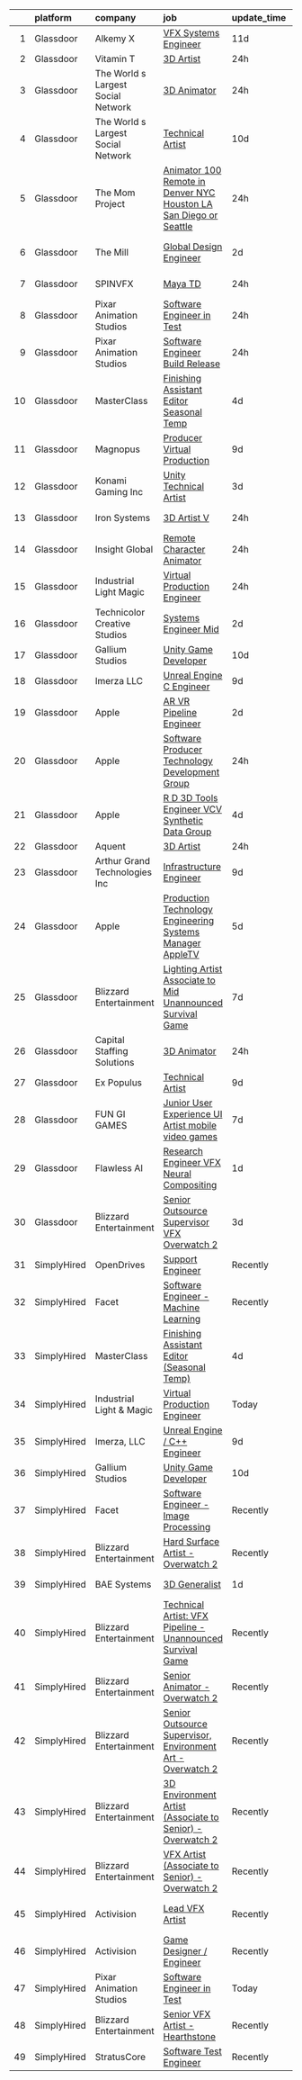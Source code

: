 

|    | platform    | company                            | job                                                                                                                                                                                                                                                                                                                                                                                                                                                                                                                                                                                                                                                                                                                                                                                                                                                                                                                                                                                                                                                                                                                                                                                                                                                                                                                                                                                                               | update_time   | location            |
|---:|:------------|:-----------------------------------|:------------------------------------------------------------------------------------------------------------------------------------------------------------------------------------------------------------------------------------------------------------------------------------------------------------------------------------------------------------------------------------------------------------------------------------------------------------------------------------------------------------------------------------------------------------------------------------------------------------------------------------------------------------------------------------------------------------------------------------------------------------------------------------------------------------------------------------------------------------------------------------------------------------------------------------------------------------------------------------------------------------------------------------------------------------------------------------------------------------------------------------------------------------------------------------------------------------------------------------------------------------------------------------------------------------------------------------------------------------------------------------------------------------------|:--------------|:--------------------|
|  1 | Glassdoor   | Alkemy X                           | [VFX Systems Engineer](https://www.glassdoor.com/partner/jobListing.htm?pos=101&ao=1110586&s=58&guid=000001839264cfa2bbf24e2b4b6b651f&src=GD_JOB_AD&t=SR&vt=w&ea=1&cs=1_237342e3&cb=1664608424184&jobListingId=1008148924519&cpc=275B60D2C545FCD5&jrtk=3-0-1ge969judkcmn801-1ge969juu2a4n000-4ee102b72ad1ff96--6NYlbfkN0CO3DEfAY9A68AIVwcxeRGvQUfeLcLgbZIyCfLEHxv2SRUguGQXX01tpfzfH9J0Zhn7HVO2jvxNasodViksxEOYKl4TLFq_JYzVxrtuj-k-UlnVgUmmcdcylA1qH-t56GBUry2o4SG69JFBWnyZbpx0vnBKHL0I-GKIUQhNcKknpfl3hP3J_NDZU5FXib9rEawmQ89X5PB0yNzqDbYIrlpPR7URqhYWzKfaDNA-qc2T3Y96UUcTJxt1FznxYIy6PBf3Uy6QXptvzmL6YDlx_CpYp65NPNwzyNL7Gp-v_ruEgJ3s1_Y--PlOuG9hvWE21WzxJk4hoiwN4hdVAoiSkO-HDf7G-ScS3_mZNgbLCXQ3UZK02c3S9e6DcOtrCC6HX1aBwFsGs16k6brWeOOEjDh8VIAvN3ArLya6AqlBH9oJcqbWfd7DZOuFJKhOspdGID_foFTCoMaF2jrG9XXZ-v9F3xbU9qVC4V4gsjwYcTmdpBY2frRUv2CuRqI29202qOPc0JciCqNrxeIJyh2F7GUQ)                                                                                                                                                                                                                                                                                                                                                                                                                                                                                                                                   | 11d           | New York, NY        |
|  2 | Glassdoor   | Vitamin T                          | [3D Artist](https://www.glassdoor.com/partner/jobListing.htm?pos=107&ao=1110586&s=58&guid=000001839264cfa2bbf24e2b4b6b651f&src=GD_JOB_AD&t=SR&vt=w&cs=1_0ae1d82b&cb=1664608424185&jobListingId=1008175261506&cpc=47CFDC01B3F81FAC&jrtk=3-0-1ge969judkcmn801-1ge969juu2a4n000-4d6abefd7c99f37b--6NYlbfkN0DMrcEu7yrtATojKJA7cEzGQ3FdRGWLh0CZQInL4ECGI6k5tN82kdM0OKoro5eXmjq4qWbUcXIgcT_pCY3-xT66zW-L0cU5xEBN7fLIx9Ttb15lyOHl6-OL6Ny2RE60XmrhTFyxHtYUfi0qiL9tgbRXf7Xf6w35mlg7xToVZmGgAAf_SBpDCYNnM9Y5vJLQvGPNPHf_8FQcQseQ_sUGszibZv-ff8ey7fzpIIVW5zsGzmun5a96uQibQfoyjNXkjH7jdaKH9uhpvhv6n7fGEQ3wv08j1p1uSRjUW4eHUdUwDQOrQ5VHrBESoJ7paUIxZhde63Q5pfOQvPxVV6y7sqf8cxnIhqZlx4XxI8X-hvTS-hATywW1V1M1wZHD-6ujupui8yYmmOt5tvPHqUDQ2Q-PZXmbDH7miUr_c5k2uwGKRRU26eCJnmFl62-BebVccH9wImTm-Ln8FTHBKEXKspYN9PM2AwlWUC3DmwZyCewfhxc_raK_so4q)                                                                                                                                                                                                                                                                                                                                                                                                                                                                                                                                                                                   | 24h           | Remote              |
|  3 | Glassdoor   | The World s Largest Social Network | [3D Animator](https://www.glassdoor.com/partner/jobListing.htm?pos=110&ao=1110586&s=58&guid=000001839264cfa2bbf24e2b4b6b651f&src=GD_JOB_AD&t=SR&vt=w&ea=1&cs=1_7b958bde&cb=1664608424186&jobListingId=1008175291389&cpc=3DB599BF2F4828F0&jrtk=3-0-1ge969judkcmn801-1ge969juu2a4n000-f7f59b57b4804b51--6NYlbfkN0DSgjPPcnEdvoK3uuxfISLALE6pB1FR7YSHOr_tSg5_QGIhoz_2VqUepdcKLBLI_zROrsbh43elHH7CiJDbJnP1JLLJpAAn0h3--KDJRY4-7q1u84U28skiSxBqZex0LOqM8bN4Jl_0qMY4Q57tBW08gkmK266tPDXYp35NEK0rueMItrlrQ4_IeFOiSdOLx5BE9H0zLLAkcUd4sC8itKCHXAqnJ9JJ0uNBDyh4DT51YOkm5JXWJOYOSOsrEY3v1UhhegXMNEovTM417u2V3EoBtrnk9inVdoeQRyC9bmPus8srHHQrh-bpMZFzvTauNizoqvdGGpyzhxPp1FkAqPrE58IBul_OzKEQU0lnDGE0yqs3qQ0zv6J9Ad6AMoXAV-OAh_LOEUCHXSlyWcN69YTRb1kMYKL1EnMdtmiF_QuwSfzZrt2uVEHs9CLIHUsfSXcgxwyzkLFzK_1VoQoY8Vw8xJTiOVLrNQFBPpQPK-Zw9JFgHEdm_z4cD5cjpluxWOSVCCuEUpgiK06_izYt-ip-HzGN05E9_DGRuMSzIJ1hjUEW3iLOX_cTPitcZ21RerWfNqwCXkwIXcrBOamjmzRU)                                                                                                                                                                                                                                                                                                                                                                                                                                                                            | 24h           | Houston, TX         |
|  4 | Glassdoor   | The World s Largest Social Network | [Technical Artist](https://www.glassdoor.com/partner/jobListing.htm?pos=112&ao=1110586&s=58&guid=000001839264cfa2bbf24e2b4b6b651f&src=GD_JOB_AD&t=SR&vt=w&ea=1&cs=1_8c4e90ba&cb=1664608424186&jobListingId=1008152609394&cpc=654405A9B1E0A9F5&jrtk=3-0-1ge969judkcmn801-1ge969juu2a4n000-f4704476e21baf2e--6NYlbfkN0DSgjPPcnEdvoK3uuxfISLALE6pB1FR7YSHOr_tSg5_QGIhoz_2VqUepdcKLBLI_zTYRTCT7JhMtuCzHb0Oliz6FG0C2h6_WcPQ0LrD8cCpioORXp_DZRbl_vvbFNtds92m0_tpI1ukYR3DwF1D-hGwNXeviqYsMHIPWO4BUkT9wTmIMbgmjDYocQjCcTV846nr8fkozf5_5qbpnRjCvDDy-S9QnFyK8e5yOW2-MzjOtBRpslAxUyCVRvRs4K_4Wz5bsZRyeegjSpF1QKreB1TZD-wTOFCY1lmaonnJSFnDT_6KIwmXt08fY9pKq5LYVQABNHc7Ad35mT1F5kbUgiYfNt0yZTB3Lz75f-cNFjUGK7HEIRde3Gb_cwQCg8cD2f6rY17MP63itTYpoR1gyWqmHWukFFyhRKpfnVcnT-Nt9ywr6feQu_3MrcoyWfaju2EODHeiZ4teqs5a0PVdHwQp0Iked2AWLjaGkM8zYZMQahe52rHyB_X2Mj7L11mKFQ4-zzacjOFWFGTWZ2Bgc49-IgLn8tkrK_k8drE_Xoxtz5-JKG3HR11feKwLQ-QN1tNqj_be8tF9gjtqT6ZjVmZ6)                                                                                                                                                                                                                                                                                                                                                                                                                                                                       | 10d           | Los Angeles, CA     |
|  5 | Glassdoor   | The Mom Project                    | [Animator  100  Remote in Denver  NYC  Houston  LA  San Diego  or Seattle ](https://www.glassdoor.com/partner/jobListing.htm?pos=108&ao=1110586&s=58&guid=000001839264cfa2bbf24e2b4b6b651f&src=GD_JOB_AD&t=SR&vt=w&cs=1_fd64a54e&cb=1664608424185&jobListingId=1008174906526&cpc=FAE5E775D180B2FB&jrtk=3-0-1ge969judkcmn801-1ge969juu2a4n000-895bed5662c8e669--6NYlbfkN0BDp_epf89aHDQhKpPegNJQ_ldQpEFZQsM9OcONMGxWx6pU56EKHF58QjVdAUvn2gUh2hLNM1TjGAI27lmLEP04J_x93VUPbAzjiKJ2Mn9UZKErLDOwmlY6KpD4MwbV5fAelp6lvD_sDaKSI9V6317fDnKiRbSFnqTcDic3cHZaPUfcH_fk4uQYURoO68g3YHYno_yK-5QnG37GOz6thtgZb6Z3p9CrjznLVHs9rPBIgGoWs3bPNqZ5HvEqJoawBvHffgVQKym-7QFNI6SNPqDc_oHuLka2VdBVPQcLREHSeLr21RcV1lDq97dJF0hdrXYpz8ioGEFyKJgy5oMJDYrvMQgOh9rtrEWe4cl7zUBsQI3kwmNK-aGz-qVnRYGpF_LIyG9ZwN8K1xGp2wg1cONJibSArvII0UIc-qZRjzXg7E1JEkCHzPp8DE40uKCZ-ELS1WA0SAglC3x1wjiVrtN7QDuJH0kdNZ2_ZmuUa7iEEVrqTLbSTf_JP7ZOu1LYPpKtdBE--3l13VYtwbMoPYCtkgG0qZw4uePm_Ft6CqcZZc4zZbi_nuntR1O2nuTSTR2mVA254foq6A%3D%3D)                                                                                                                                                                                                                                                                                                                                                                                                                       | 24h           | Seattle, WA         |
|  6 | Glassdoor   | The Mill                           | [Global Design Engineer](https://www.glassdoor.com/partner/jobListing.htm?pos=119&ao=1136043&s=58&guid=000001839264cfa2bbf24e2b4b6b651f&src=GD_JOB_AD&t=SR&vt=w&ea=1&cs=1_6c220e3e&cb=1664608424186&jobListingId=1008169761600&jrtk=3-0-1ge969judkcmn801-1ge969juu2a4n000-9d7210efb02f0669-)                                                                                                                                                                                                                                                                                                                                                                                                                                                                                                                                                                                                                                                                                                                                                                                                                                                                                                                                                                                                                                                                                                                      | 2d            | Los Angeles, CA     |
|  7 | Glassdoor   | SPINVFX                            | [Maya TD](https://www.glassdoor.com/partner/jobListing.htm?pos=130&ao=1136043&s=58&guid=000001839264cfa2bbf24e2b4b6b651f&src=GD_JOB_AD&t=SR&vt=w&ea=1&cs=1_e5841894&cb=1664608424187&jobListingId=1008174442136&jrtk=3-0-1ge969judkcmn801-1ge969juu2a4n000-0f1b65287659870c-)                                                                                                                                                                                                                                                                                                                                                                                                                                                                                                                                                                                                                                                                                                                                                                                                                                                                                                                                                                                                                                                                                                                                     | 24h           | Atlanta, GA         |
|  8 | Glassdoor   | Pixar Animation Studios            | [Software Engineer in Test](https://www.glassdoor.com/partner/jobListing.htm?pos=113&ao=1136043&s=58&guid=000001839264cfa2bbf24e2b4b6b651f&src=GD_JOB_AD&t=SR&vt=w&cs=1_4ea17d05&cb=1664608424186&jobListingId=1008173557243&jrtk=3-0-1ge969judkcmn801-1ge969juu2a4n000-d2405367e67cc350-)                                                                                                                                                                                                                                                                                                                                                                                                                                                                                                                                                                                                                                                                                                                                                                                                                                                                                                                                                                                                                                                                                                                        | 24h           | Emeryville, CA      |
|  9 | Glassdoor   | Pixar Animation Studios            | [Software Engineer  Build   Release](https://www.glassdoor.com/partner/jobListing.htm?pos=115&ao=1136043&s=58&guid=000001839264cfa2bbf24e2b4b6b651f&src=GD_JOB_AD&t=SR&vt=w&cs=1_2ae4f077&cb=1664608424186&jobListingId=1008173557246&jrtk=3-0-1ge969judkcmn801-1ge969juu2a4n000-b887445bc8876877-)                                                                                                                                                                                                                                                                                                                                                                                                                                                                                                                                                                                                                                                                                                                                                                                                                                                                                                                                                                                                                                                                                                               | 24h           | Emeryville, CA      |
| 10 | Glassdoor   | MasterClass                        | [Finishing Assistant Editor  Seasonal Temp ](https://www.glassdoor.com/partner/jobListing.htm?pos=116&ao=1136043&s=58&guid=000001839264cfa2bbf24e2b4b6b651f&src=GD_JOB_AD&t=SR&vt=w&ea=1&cs=1_8557e9e6&cb=1664608424186&jobListingId=1008163232044&jrtk=3-0-1ge969judkcmn801-1ge969juu2a4n000-28dbd69d8bf5d279-)                                                                                                                                                                                                                                                                                                                                                                                                                                                                                                                                                                                                                                                                                                                                                                                                                                                                                                                                                                                                                                                                                                  | 4d            | Los Angeles, CA     |
| 11 | Glassdoor   | Magnopus                           | [Producer  Virtual Production](https://www.glassdoor.com/partner/jobListing.htm?pos=122&ao=1136043&s=58&guid=000001839264cfa2bbf24e2b4b6b651f&src=GD_JOB_AD&t=SR&vt=w&ea=1&cs=1_92931eff&cb=1664608424186&jobListingId=1008154539182&jrtk=3-0-1ge969judkcmn801-1ge969juu2a4n000-e664e79d5a35fd73-)                                                                                                                                                                                                                                                                                                                                                                                                                                                                                                                                                                                                                                                                                                                                                                                                                                                                                                                                                                                                                                                                                                                | 9d            | Los Angeles, CA     |
| 12 | Glassdoor   | Konami Gaming  Inc                 | [Unity Technical Artist](https://www.glassdoor.com/partner/jobListing.htm?pos=128&ao=1136043&s=58&guid=000001839264cfa2bbf24e2b4b6b651f&src=GD_JOB_AD&t=SR&vt=w&cs=1_9f5c2eda&cb=1664608424187&jobListingId=1008166381468&jrtk=3-0-1ge969judkcmn801-1ge969juu2a4n000-6c7c007fbcaad472-)                                                                                                                                                                                                                                                                                                                                                                                                                                                                                                                                                                                                                                                                                                                                                                                                                                                                                                                                                                                                                                                                                                                           | 3d            | Las Vegas, NV       |
| 13 | Glassdoor   | Iron Systems                       | [3D Artist V](https://www.glassdoor.com/partner/jobListing.htm?pos=129&ao=1136043&s=58&guid=000001839264cfa2bbf24e2b4b6b651f&src=GD_JOB_AD&t=SR&vt=w&cs=1_c50f8487&cb=1664608424187&jobListingId=1008175073247&jrtk=3-0-1ge969judkcmn801-1ge969juu2a4n000-1c39ca029092afbd-)                                                                                                                                                                                                                                                                                                                                                                                                                                                                                                                                                                                                                                                                                                                                                                                                                                                                                                                                                                                                                                                                                                                                      | 24h           | Fremont, CA         |
| 14 | Glassdoor   | Insight Global                     | [Remote Character Animator](https://www.glassdoor.com/partner/jobListing.htm?pos=109&ao=1110586&s=58&guid=000001839264cfa2bbf24e2b4b6b651f&src=GD_JOB_AD&t=SR&vt=w&cs=1_c4ccc3a5&cb=1664608424186&jobListingId=1008175363272&cpc=654405A9B1E0A9F5&jrtk=3-0-1ge969judkcmn801-1ge969juu2a4n000-ed1393eeb48b9e35--6NYlbfkN0BKkHZu3wF05EeDimN_p6sYpKCMArvwa95YdH7UpkaBCqc7l59ErwqcyE8VoIfttn6x-NhlTtdrdPyVSmx-GjF5RacJ0Tlig4vWWiHo2GRxjUD2YZ3Vl0WSk2BD0WlBGr2VukoJ7lKO7QLKVV0s7CyES7FB0LOWWBR5O9-iU2PRL_15oca1O0766nsOXXTnUeeMFGrr7OTmNlWg48xeclGz_UopX5Te8jcnTKF6F7KFlAB24gCZ7ezDBhjqqh_ViFqDLRChuklzneuTzsg6LQq-9ldzj0VPcL4ffYdQsDJFOXwb8uGnl8eUMeD6ay2_NhJqbbUeF0Uhi_hlnP4rAscrsRxzi3ajnUhVDC0qYhPiBDhUN-IsKXTfgcDGBh8CvaPXBEf16D-n3KVC7JAos0vqaWw5YabrSzGGYrqsNPXtTWHnoXbXA-GBjTLfvHFA5RAbneERwLfXj7-HS3rGUCHUaBPUF_i7flYnSng12Xex2Ov0EoOa1pPX)                                                                                                                                                                                                                                                                                                                                                                                                                                                                                                                                                                   | 24h           | Seattle, WA         |
| 15 | Glassdoor   | Industrial Light   Magic           | [Virtual Production Engineer](https://www.glassdoor.com/partner/jobListing.htm?pos=114&ao=1136043&s=58&guid=000001839264cfa2bbf24e2b4b6b651f&src=GD_JOB_AD&t=SR&vt=w&cs=1_16f43945&cb=1664608424186&jobListingId=1008173557263&jrtk=3-0-1ge969judkcmn801-1ge969juu2a4n000-7e31b09ef4a08d43-)                                                                                                                                                                                                                                                                                                                                                                                                                                                                                                                                                                                                                                                                                                                                                                                                                                                                                                                                                                                                                                                                                                                      | 24h           | Manhattan Beach, CA |
| 16 | Glassdoor   | Technicolor Creative Studios       | [Systems Engineer   Mid](https://www.glassdoor.com/partner/jobListing.htm?pos=117&ao=1136043&s=58&guid=000001839264cfa2bbf24e2b4b6b651f&src=GD_JOB_AD&t=SR&vt=w&ea=1&cs=1_4404355c&cb=1664608424186&jobListingId=1008169761329&jrtk=3-0-1ge969judkcmn801-1ge969juu2a4n000-d0c132d0769bb864-)                                                                                                                                                                                                                                                                                                                                                                                                                                                                                                                                                                                                                                                                                                                                                                                                                                                                                                                                                                                                                                                                                                                      | 2d            | New York, NY        |
| 17 | Glassdoor   | Gallium Studios                    | [Unity Game Developer](https://www.glassdoor.com/partner/jobListing.htm?pos=118&ao=1136043&s=58&guid=000001839264cfa2bbf24e2b4b6b651f&src=GD_JOB_AD&t=SR&vt=w&cs=1_2938f709&cb=1664608424186&jobListingId=1008150687011&jrtk=3-0-1ge969judkcmn801-1ge969juu2a4n000-c88d89332377ea02-)                                                                                                                                                                                                                                                                                                                                                                                                                                                                                                                                                                                                                                                                                                                                                                                                                                                                                                                                                                                                                                                                                                                             | 10d           | Remote              |
| 18 | Glassdoor   | Imerza  LLC                        | [Unreal Engine   C   Engineer](https://www.glassdoor.com/partner/jobListing.htm?pos=125&ao=1136043&s=58&guid=000001839264cfa2bbf24e2b4b6b651f&src=GD_JOB_AD&t=SR&vt=w&ea=1&cs=1_2a9d8484&cb=1664608424187&jobListingId=1008152933425&jrtk=3-0-1ge969judkcmn801-1ge969juu2a4n000-b4145e3ff09089ad-)                                                                                                                                                                                                                                                                                                                                                                                                                                                                                                                                                                                                                                                                                                                                                                                                                                                                                                                                                                                                                                                                                                                | 9d            | Remote              |
| 19 | Glassdoor   | Apple                              | [AR VR Pipeline Engineer](https://www.glassdoor.com/partner/jobListing.htm?pos=102&ao=1110586&s=58&guid=000001839264cfa2bbf24e2b4b6b651f&src=GD_JOB_AD&t=SR&vt=w&cs=1_eddc9201&cb=1664608424184&jobListingId=1008167611600&cpc=2CAED5C921A5F994&jrtk=3-0-1ge969judkcmn801-1ge969juu2a4n000-7f07361192d5dd8a--6NYlbfkN0BvKrLyj5gPmtZO9T8euul8TCxuuKNOtzRJOomxnwSEodTz2Bc-sPZl1dBMH13w-jNdNQaFf-lF6kL1aEhJ4eiuAXTha0QvAvu907Z2VYn0VJoxU7cAlBZlFPS1G7aYLqrMAUepxkDoRYj5djL18fyLw83N7Y0s2ePHYzB0Wp7YoIAv07rczKGhhJQ38FUSoXKaOUpgtuwAWJaczoazEAsSsXssgUXLMNbgChI7QF_CVYor3JrTVBZ2vSGwDMTQPmDUq3V50PeCbuTN2jts5gT_wO-fyp9r4p45ufem7icwbRTNGswpSz6qlwOpuFhP7FhIZ7d-YlQPEl_Jj7POfe0Cogv4ruq1YiJkyWeW8OM4kHVPDfJfdELGqB2wbgVp13P-4_vA3ZBKfpr8OaBvJjlEkZFmOwZMF8GX2rv50XN1OJ1Pq2u6Hy_lDXn18EUrAmhhCxJADv556Vpdsn6_n6Bd0gz2y4D21aMMERQ84PQfMNk3LYR-PrNa-ugAz8-q1LFSeepI3BWCtAE8De5HIQybbOESJkXIZ-e7ZVOScqQjtk3Tcvf6CFUQJw5jqVMeD8cRjcSFSKbaz66-LUtwL1IfS34WcPsqAjbP1XRg5Vy-w3-AmG4VOiwKk42uDYf45wxBlfx1Wf3cJ4n8zdzBApkkJhgtADtsK0dHISaGOsSyvfZx-saN0fWUFWU744N-_Wk_SNTspUQ6n8mKGOAM7U5QTBiJoYq0sGsJJ_6lflhOE7uQf0MxPhnanMqjKEF9sEZe356SuFD2O62q7Fe_Fj4Q0lHWJQwRJd1OxS570uTuRzb2zzX3oOGrwf7ac58Lrvipj01uo2pwSmByjudHmZdergibiwmBSUSGthngf89TtYyUG_vrLwR97JYmhXVSgmq8cCG514q457hJi_a5zma6LsRXtTTwmLZYddNQqial4Ig2E0yOoeX5TNB-Uy4C82SG2iUPZ7Vjrg%3D%3D)                                                                         | 2d            | Seattle, WA         |
| 20 | Glassdoor   | Apple                              | [Software Producer  Technology Development Group](https://www.glassdoor.com/partner/jobListing.htm?pos=103&ao=1110586&s=58&guid=000001839264cfa2bbf24e2b4b6b651f&src=GD_JOB_AD&t=SR&vt=w&cs=1_ed3a95ec&cb=1664608424185&jobListingId=1008173222064&cpc=8795CF9063CD573D&jrtk=3-0-1ge969judkcmn801-1ge969juu2a4n000-bbde77c0eda9dd87--6NYlbfkN0BvKrLyj5gPmtZO9T8euul8TCxuuKNOtzRJOomxnwSEodTz2Bc-sPZl29JElYHfcoQWcmK43CiY01OjYT5WfEt5Jj8lTaHpC6MYrdELvcuQ-2CozKJfq4aIc4_apKyHse6AUvlraG_ZO7ze3NbI2bVSTZOanUDtUkvOm0YQ_8YzzItHgfsZA4auXZ1ubFVa42yi99XbLbDGnOLXhC07MVh1TClWKwadXfU1xfgX82gPTQyoeTD-9SGLg9Levilizxaj2ydCH8xJtZX__ZwNYSDo6yaNhwciKKVpkXk0XkJyVTas0UECJ7Xu93z-o4NyGswxeLZmlVNBd4QNvykzBFCeHDiBSAqKJb_ovbKcl3Pejpze4RY2X8ds_h_M-t4GcLmBJF9imGvtR6_N9QZ0_-XvFBLGe0_HpFCtDqfMI7Zds06Pof45gcw0E91z9pBkN271aaHNBL0o_mVejsHwMYGy6bZsSKmHOBeJE1iv1-VXjgaVdkamj8w6avEG8nFCTXJcfNnE3qKKSZOg6W_p_BJefeKQIBxLFs1KcvgsrPLzgO0D-SgFy6drFE_gsbL3jZDQv1WbQ2oLStlEirFo1j_sOh4SZ3oOmZSP8tUBFtUeLZWSf5aEVQy0q84p1Rudb8fgrzZFrStvdvl6HoLMTpSdOihRnNL8XAHrfoyBa638QOuohRYJgSQ-H8rzTAvAredZ-vPdpvjWPgRg5mXnofzEbo9-PunBAWpFJBaTyhuqS6DzFXhPkplCcgc9DGbT960vw_qU-otjMC1moDsQMqx1yneFf9VTIHKlHlaO4Gk0iXTDu5Ykzpa1OVpdFyJXdcf74sXz8hNGNH1cAb7hVVaOp1iMKWCe-IsNttFNpLC0cJb_KAVkpvVhS1_pW5_o2_BD_b-sMFRiSofU4q4BDuTVSSodG3tDlxIpXQFjDlgV-AgliFzJ-P5RtB3eUzwycF6ohjm5mRPdZGMq4qFVB1UdG2FNh1nKIx0%3D)                               | 24h           | Culver City, CA     |
| 21 | Glassdoor   | Apple                              | [R D 3D Tools Engineer  VCV Synthetic Data Group](https://www.glassdoor.com/partner/jobListing.htm?pos=104&ao=1110586&s=58&guid=000001839264cfa2bbf24e2b4b6b651f&src=GD_JOB_AD&t=SR&vt=w&cs=1_29ff1199&cb=1664608424185&jobListingId=1008162438709&cpc=8795CF9063CD573D&jrtk=3-0-1ge969judkcmn801-1ge969juu2a4n000-ec3bc16ff904d889--6NYlbfkN0BvKrLyj5gPmtZO9T8euul8TCxuuKNOtzRJOomxnwSEodTz2Bc-sPZlz8WNnvX-SLl97BUbMaKjJhSbxHtaX8fKpCidp55LxV1Ljwf5PvqFIoLcXBkIB1qJQMW7zW2kEX54PaaeTsgp2owWwuGcc2dEYRJxczCoiA1-ylPgsy1FFIYP6U50mo8vuHmuw9XzpkleGM9STayAada-Vrh_u6EQwmsHZj0tEo1PVQjG9kDHu3gIe1reasXqlYiZvEXBN4w36JCaFchJCsUnchW_VwcFaJDroJHJVyZ4xqxpCzI-jr7oPzZsQi5I5N0BjYeWPYZRCiQ-2XCUWniqi5BjYPynFQyDIabIN19H9K5mdFvAt_C1-fTyKrPDyIEcTtVJy5UpjRd1zz0gvJH7ZJor9158Vul8IvUWBq-6FJJZn7M8w6brzOIp3ahw35PFAG3lQdrL6IjcNQ2oF33ZLB0RC7NhmoIPotMayh9xG4IGLsvfX3iA0q4wXFdqRV-54Y6fxPRdN0L4OpOHPfIad50uShAMOIZfH6OVwOHT7TRWF173qsOmcq5naiVo754AFpeFZoJJpObK1MXR0cFUfejCmgrVN_a__2M85GgYdZ25qhOYwXmIc5fNeZdk9fO-86PeuXxraxatTDkUK4hZUIbfwXWEa2wQOpzjVfqzt5bC0ibX19sKdBM70qlije2V6KE6hr_-NELwGL1KSeIVdGs3BAbi2GUpLgupvct05hcfzgooUyI7SitSwFL2-FaP0xMaRpfCH6QNi_TyeyFslfm8uHZOc0WOknEkFmnWu10aFvX-RLuwAfwTXE2JXBv9jkNUabYfHiG_aor6aO9NlYlEiG8E_IG7h4lp-y5n0yWLL9lc32hdOPHZM28TrdoXq678U78XlkZKWNnEZQE1FVIWEN1UcuM3SBzuGedIV9IQ5evav3EnPue7jcCuNOAaqno-N6P9aQTs0dRayP8KabesfJ-rxYtDy0m48l3QgxwJoDmwFw%3D%3D)                 | 4d            | Seattle, WA         |
| 22 | Glassdoor   | Aquent                             | [3D Artist](https://www.glassdoor.com/partner/jobListing.htm?pos=106&ao=1110586&s=58&guid=000001839264cfa2bbf24e2b4b6b651f&src=GD_JOB_AD&t=SR&vt=w&cs=1_ad9db160&cb=1664608424185&jobListingId=1008174089695&cpc=9908D8D4413DBB8A&jrtk=3-0-1ge969judkcmn801-1ge969juu2a4n000-4d54b6f5d7d7504a--6NYlbfkN0DMrcEu7yrtATojKJA7cEzGQ3FdRGWLh0CZQInL4ECGI9gD0Wolx9R2EDT7B77c2cRg3T1jCVusohHj3ss7tLjBGetqcO9ajy3OpWMUitoA9ojCjPF1cCYZ-LQJL4anuOQ-BfWYmd8qOnvyQwLtsNmgG-ZipbahW6CvARkD9o-jnwkISx453-z6IyZFFIwF72mYrpUKHqgGNlI4TUGKBoQc_L57IJeV3vdsZdngko5sxt3wW4JNPl0qKZlIjjyamkC4e1983x6h5IH1dw5hrkhKF0343QjzKb15xQ1paG7H7QWjdPsRZVgnYZnH27sFi3qOIrCTzq2kjIjhIy5dbO1adErt0YVHbBGj4h8TtNP8ZG1A3-ha8D-GkigDVe6AxS_oJ156jo9_aPGtS-HKNoh4rSS5Ha8zKjPNaN6fFxsP1UkiKi89-IdS4iGKPLqyNF1yEiQrLR_x1SZ21gFVbwP0)                                                                                                                                                                                                                                                                                                                                                                                                                                                                                                                                                                                                                   | 24h           | Remote              |
| 23 | Glassdoor   | Arthur Grand Technologies Inc      | [Infrastructure Engineer](https://www.glassdoor.com/partner/jobListing.htm?pos=126&ao=1136043&s=58&guid=000001839264cfa2bbf24e2b4b6b651f&src=GD_JOB_AD&t=SR&vt=w&ea=1&cs=1_6b001391&cb=1664608424187&jobListingId=1008154124978&jrtk=3-0-1ge969judkcmn801-1ge969juu2a4n000-faa4fa4216481ef2-)                                                                                                                                                                                                                                                                                                                                                                                                                                                                                                                                                                                                                                                                                                                                                                                                                                                                                                                                                                                                                                                                                                                     | 9d            | Glendale, CA        |
| 24 | Glassdoor   | Apple                              | [Production Technology Engineering Systems Manager  AppleTV ](https://www.glassdoor.com/partner/jobListing.htm?pos=105&ao=1110586&s=58&guid=000001839264cfa2bbf24e2b4b6b651f&src=GD_JOB_AD&t=SR&vt=w&cs=1_2d30932c&cb=1664608424185&jobListingId=1008160436826&cpc=8795CF9063CD573D&jrtk=3-0-1ge969judkcmn801-1ge969juu2a4n000-9898ed07904f10ba--6NYlbfkN0BvKrLyj5gPmtZO9T8euul8TCxuuKNOtzRJOomxnwSEodTz2Bc-sPZl29JElYHfcoR1J6CvzXceX6A7HdLxn7A_skvbJKVe4cXCopZKFaFuNCN76wEpRmZ5VbkjqT3NvPHe2z_GvL2nZ8u9NknBSLxwFq1UZ7IiQo3bLo8yYVlwYV5HhnJFImgGWkrv42IVb8Q-RoJTgIQ2tVUXrVjTncSDRt1dD-gb5ASPni9rJ5yTm-ASPTVRETF-cf7pRMYzMs_k7tM6jCxF-35WLvkUBQdCfRZV_pF0rakYGCfqPOBeECpjiLNb0S8pG1gxjxxb6f8Uy742LjvgaSieATSA6wD3YPjHiI65VYXPATUqLv3ss1DC2zH3fTLLFZB5yyeFn68a2juYqEBkcKB--mkcGBztWdpFcAowjMrIdQdJgR4jj9DBBTpM0kLdxV5975ROC33QgT5qI5g55busqOW_mx9snC2Esfa2ROHYIc5R-bYMx4uK51gCtyWNqaV03BD8IB_uII5-wfbT6yQH2mNjDnSA9Xzu-hXodKFDttx1halwfV2Gsp45jTmVR61aVhQhWLqXDvMAI7u80pgkysTxvP4C5ZKQ6GklubB3JP2unJ8fyKNl5RCUMKpycYjmVhl2hmP_YMI_xUEkrP8AvkmInMVE9PdjcvO8jUYqrlGwyJrmxBO9ghOMNoSRuBA6ON0Q0FP4Y3G-KeE8HFoJvSS6qteQ0lqywFp4PU-4NxwX8dsnGe8M8FAZKDjKY3xJg2jrAgcb8yIg4H3J9NOS1CRyTNv-WJ2xaCXfgiMFoit4SLnTIoik8KXHDPROKkyrtHNqsjbIgyVCsAAuTvIpmEetfFeKvCTPPgyW0ZTF1vusnFbMeizbwvjJTAWyEd2K6Ubl0UAkCNvJp-atYgz9oZcz1M1hc38b9IhrjNuY9JArzlgChxpZZWNr0Em_L3uNkbtv05PJVvAFOVJBNHu-Rn0MUH6C46DGBOsiU9XH5ceJCQ8TMuZlkHs9c366) | 5d            | Culver City, CA     |
| 25 | Glassdoor   | Blizzard Entertainment             | [Lighting Artist  Associate to Mid    Unannounced Survival Game](https://www.glassdoor.com/partner/jobListing.htm?pos=127&ao=1136043&s=58&guid=000001839264cfa2bbf24e2b4b6b651f&src=GD_JOB_AD&t=SR&vt=w&cs=1_a3fb79ce&cb=1664608424187&jobListingId=1008158764430&jrtk=3-0-1ge969judkcmn801-1ge969juu2a4n000-61a5b6d2634c38d6-)                                                                                                                                                                                                                                                                                                                                                                                                                                                                                                                                                                                                                                                                                                                                                                                                                                                                                                                                                                                                                                                                                   | 7d            | Irvine, CA          |
| 26 | Glassdoor   | Capital Staffing Solutions         | [3D Animator](https://www.glassdoor.com/partner/jobListing.htm?pos=111&ao=1110586&s=58&guid=000001839264cfa2bbf24e2b4b6b651f&src=GD_JOB_AD&t=SR&vt=w&ea=1&cs=1_a11675f6&cb=1664608424186&jobListingId=1008174281994&cpc=2CAED5C921A5F994&jrtk=3-0-1ge969judkcmn801-1ge969juu2a4n000-a07b6a6a7d46e539--6NYlbfkN0AHXq2vAVwR3IH7wgnTMdWCa3HguypIXx0DFudX-u0zu6XSU0N9gDGCMsnO9yvyAfNLrwcLLPXovG0dxg2kH8WgLHWT3Kv0HTqZTU4v2ho48D2X4ZT1Kzi552ulhbkzgLy8uWFSA7pTh7jnz-SjX37GEfe7ZWHo4qqWzALRtBjRG5tq9RYhhvMMgS_WRK7clgPDqh0CXNvfhV0fJfWOc9V2r7jm7N4UBvXtqXNeTa3pG9dTNBHRLlpt7ekaQVAbwfJcHj2dhXDlVAFUmIF-7ceEldvi3zwUWakBdd41W7AikhvbCRHGnbK5gd5LH_rDKdlodEQ7PR-bn3HXkrwVMzjSc4K8NzDvcZz08j74KYCYgmnCVWBNlyQ1UXAfHhyGvUEED868VxXHdtWcx4mwCQcDr1bL9v6a5IKhuupPaE-Z0DZ50vdzda0hsya0FWvSkRk51KXD5lrJPsjl1KxSmeTHlLq1rDR1xYBhIwwY3CNbIdTRdzkv0XGD)                                                                                                                                                                                                                                                                                                                                                                                                                                                                                                                                                                            | 24h           | Los Angeles, CA     |
| 27 | Glassdoor   | Ex Populus                         | [Technical Artist](https://www.glassdoor.com/partner/jobListing.htm?pos=123&ao=1136043&s=58&guid=000001839264cfa2bbf24e2b4b6b651f&src=GD_JOB_AD&t=SR&vt=w&ea=1&cs=1_1ce08620&cb=1664608424186&jobListingId=1008155438725&jrtk=3-0-1ge969judkcmn801-1ge969juu2a4n000-06651aba5d0f5ea4-)                                                                                                                                                                                                                                                                                                                                                                                                                                                                                                                                                                                                                                                                                                                                                                                                                                                                                                                                                                                                                                                                                                                            | 9d            | Remote              |
| 28 | Glassdoor   | FUN GI GAMES                       | [Junior User Experience   UI Artist  mobile video games ](https://www.glassdoor.com/partner/jobListing.htm?pos=120&ao=1136043&s=58&guid=000001839264cfa2bbf24e2b4b6b651f&src=GD_JOB_AD&t=SR&vt=w&ea=1&cs=1_2203b8a3&cb=1664608424186&jobListingId=1008158641676&jrtk=3-0-1ge969judkcmn801-1ge969juu2a4n000-4944322686d99878-)                                                                                                                                                                                                                                                                                                                                                                                                                                                                                                                                                                                                                                                                                                                                                                                                                                                                                                                                                                                                                                                                                     | 7d            | El Segundo, CA      |
| 29 | Glassdoor   | Flawless AI                        | [Research Engineer   VFX  Neural Compositing](https://www.glassdoor.com/partner/jobListing.htm?pos=121&ao=1136043&s=58&guid=000001839264cfa2bbf24e2b4b6b651f&src=GD_JOB_AD&t=SR&vt=w&ea=1&cs=1_22a0450f&cb=1664608424186&jobListingId=1008172336287&jrtk=3-0-1ge969judkcmn801-1ge969juu2a4n000-1506de978ff37f51-)                                                                                                                                                                                                                                                                                                                                                                                                                                                                                                                                                                                                                                                                                                                                                                                                                                                                                                                                                                                                                                                                                                 | 1d            | Los Angeles, CA     |
| 30 | Glassdoor   | Blizzard Entertainment             | [Senior Outsource Supervisor  VFX   Overwatch 2](https://www.glassdoor.com/partner/jobListing.htm?pos=124&ao=1136043&s=58&guid=000001839264cfa2bbf24e2b4b6b651f&src=GD_JOB_AD&t=SR&vt=w&cs=1_d38f5738&cb=1664608424187&jobListingId=1008165851603&jrtk=3-0-1ge969judkcmn801-1ge969juu2a4n000-9025c0dc214e1953-)                                                                                                                                                                                                                                                                                                                                                                                                                                                                                                                                                                                                                                                                                                                                                                                                                                                                                                                                                                                                                                                                                                   | 3d            | Irvine, CA          |
| 31 | SimplyHired | OpenDrives                         | [Support Engineer](https://www.simplyhired.com/job/zeQfBtRvpjd-9Qb80Fz9S1A0GPcgr6ZEUP3JDWxZVIAoArcfkOJo4w?q=vfx+engineer)                                                                                                                                                                                                                                                                                                                                                                                                                                                                                                                                                                                                                                                                                                                                                                                                                                                                                                                                                                                                                                                                                                                                                                                                                                                                                         | Recently      | Remote              |
| 32 | SimplyHired | Facet                              | [Software Engineer - Machine Learning](https://www.simplyhired.com/job/rRl7LpYqGiIowLAwzbrNzMgXtXTFbKgtp-z9fo66PKEqX4Q6nYlO_w?q=vfx+engineer)                                                                                                                                                                                                                                                                                                                                                                                                                                                                                                                                                                                                                                                                                                                                                                                                                                                                                                                                                                                                                                                                                                                                                                                                                                                                     | Recently      | San Francisco, CA   |
| 33 | SimplyHired | MasterClass                        | [Finishing Assistant Editor (Seasonal Temp)](https://www.simplyhired.com/job/PqoBWBAe4t0k-wE0i7DbZe8Ev4_OdzgBbsy-xSUIuUP9pY6nqwkRmg?q=vfx+engineer)                                                                                                                                                                                                                                                                                                                                                                                                                                                                                                                                                                                                                                                                                                                                                                                                                                                                                                                                                                                                                                                                                                                                                                                                                                                               | 4d            | Los Angeles, CA     |
| 34 | SimplyHired | Industrial Light & Magic           | [Virtual Production Engineer](https://www.simplyhired.com/job/9K5q-GSUctsZy_8R0FRVMThkZmcwVyNw8EBtc6t_2-1GoGnsunIq0A?q=vfx+engineer)                                                                                                                                                                                                                                                                                                                                                                                                                                                                                                                                                                                                                                                                                                                                                                                                                                                                                                                                                                                                                                                                                                                                                                                                                                                                              | Today         | Manhattan Beach, CA |
| 35 | SimplyHired | Imerza, LLC                        | [Unreal Engine / C++ Engineer](https://www.simplyhired.com/job/nlYttYYr1RbckuWdfSFNfu9diHTIV4jGXoDp-jEBqGKPK63_JfqUBg?q=vfx+engineer)                                                                                                                                                                                                                                                                                                                                                                                                                                                                                                                                                                                                                                                                                                                                                                                                                                                                                                                                                                                                                                                                                                                                                                                                                                                                             | 9d            | Remote              |
| 36 | SimplyHired | Gallium Studios                    | [Unity Game Developer](https://www.simplyhired.com/job/XTc3xzAM0S6mk_6sJz5r8GyKaH4Q5BIrCfUAShXBWDWYs1QosvJqjA?q=vfx+engineer)                                                                                                                                                                                                                                                                                                                                                                                                                                                                                                                                                                                                                                                                                                                                                                                                                                                                                                                                                                                                                                                                                                                                                                                                                                                                                     | 10d           | Remote              |
| 37 | SimplyHired | Facet                              | [Software Engineer - Image Processing](https://www.simplyhired.com/job/3znJCHAbYihtiOtJFInlFf2aFXm1CnGM03gqrMJxz8VyZGoe0lHYMg?q=vfx+engineer)                                                                                                                                                                                                                                                                                                                                                                                                                                                                                                                                                                                                                                                                                                                                                                                                                                                                                                                                                                                                                                                                                                                                                                                                                                                                     | Recently      | San Francisco, CA   |
| 38 | SimplyHired | Blizzard Entertainment             | [Hard Surface Artist - Overwatch 2](https://www.simplyhired.com/job/6UbuxcizWm0FGl0VWvCtYyHq-2-jjcWZ_YsxRvD4XaS9M8_zOx_FMA?q=vfx+engineer)                                                                                                                                                                                                                                                                                                                                                                                                                                                                                                                                                                                                                                                                                                                                                                                                                                                                                                                                                                                                                                                                                                                                                                                                                                                                        | Recently      | Irvine, CA          |
| 39 | SimplyHired | BAE Systems                        | [3D Generalist](https://www.simplyhired.com/job/KuqbbEKYLvD9umd5Se_ydEvJEHIYN0PvwAvmOdNF43Au1VuirxPM-Q?q=vfx+engineer)                                                                                                                                                                                                                                                                                                                                                                                                                                                                                                                                                                                                                                                                                                                                                                                                                                                                                                                                                                                                                                                                                                                                                                                                                                                                                            | 1d            | Hudson, NH          |
| 40 | SimplyHired | Blizzard Entertainment             | [Technical Artist: VFX Pipeline - Unannounced Survival Game](https://www.simplyhired.com/job/LjBYXeLA-0AxbmaC_Dh8JjcU3tj0mP9A7-gFBd5X7Pw0qOUAh1F8tg?q=vfx+engineer)                                                                                                                                                                                                                                                                                                                                                                                                                                                                                                                                                                                                                                                                                                                                                                                                                                                                                                                                                                                                                                                                                                                                                                                                                                               | Recently      | Irvine, CA          |
| 41 | SimplyHired | Blizzard Entertainment             | [Senior Animator - Overwatch 2](https://www.simplyhired.com/job/vSIDDAm6jpR9u2b8uqraYsyntfsNotmeYC-pNDr42OJ9wA7ZqSvepw?q=vfx+engineer)                                                                                                                                                                                                                                                                                                                                                                                                                                                                                                                                                                                                                                                                                                                                                                                                                                                                                                                                                                                                                                                                                                                                                                                                                                                                            | Recently      | Irvine, CA          |
| 42 | SimplyHired | Blizzard Entertainment             | [Senior Outsource Supervisor, Environment Art - Overwatch 2](https://www.simplyhired.com/job/baWn5MyjJmuExvuiW6_ujSXeF21UCTDq9SifGL1Q_-8FqwNJPF_SQQ?q=vfx+engineer)                                                                                                                                                                                                                                                                                                                                                                                                                                                                                                                                                                                                                                                                                                                                                                                                                                                                                                                                                                                                                                                                                                                                                                                                                                               | Recently      | Irvine, CA          |
| 43 | SimplyHired | Blizzard Entertainment             | [3D Environment Artist (Associate to Senior) - Overwatch 2](https://www.simplyhired.com/job/pw88DtF0EULjjFMy83MMr_Hg0HBZII6DCgYGL9C12joglMD-Z-Xwnw?q=vfx+engineer)                                                                                                                                                                                                                                                                                                                                                                                                                                                                                                                                                                                                                                                                                                                                                                                                                                                                                                                                                                                                                                                                                                                                                                                                                                                | Recently      | Irvine, CA          |
| 44 | SimplyHired | Blizzard Entertainment             | [VFX Artist (Associate to Senior) - Overwatch 2](https://www.simplyhired.com/job/2d70J5UkkZ2YmvlvJfcaEqf0vVFEZwLt57euRMmQlk3Afx_2Q_gYzw?q=vfx+engineer)                                                                                                                                                                                                                                                                                                                                                                                                                                                                                                                                                                                                                                                                                                                                                                                                                                                                                                                                                                                                                                                                                                                                                                                                                                                           | Recently      | Irvine, CA          |
| 45 | SimplyHired | Activision                         | [Lead VFX Artist](https://www.simplyhired.com/job/skG9lF8-lNblYoscV_4ZkShrtKrP6Wjg7CtMgNvznLa_luoDQ-mzww?q=vfx+engineer)                                                                                                                                                                                                                                                                                                                                                                                                                                                                                                                                                                                                                                                                                                                                                                                                                                                                                                                                                                                                                                                                                                                                                                                                                                                                                          | Recently      | Santa Monica, CA    |
| 46 | SimplyHired | Activision                         | [Game Designer / Engineer](https://www.simplyhired.com/job/mvyJVImSNkRNGU7RQRq9NK4bP0WyGwVdbqKTESj9aJHphHk9dScNEg?q=vfx+engineer)                                                                                                                                                                                                                                                                                                                                                                                                                                                                                                                                                                                                                                                                                                                                                                                                                                                                                                                                                                                                                                                                                                                                                                                                                                                                                 | Recently      | Austin, TX          |
| 47 | SimplyHired | Pixar Animation Studios            | [Software Engineer in Test](https://www.simplyhired.com/job/hDFX03T2cMRRfzf18rEJXcPj0XNbeeYQfWLefxjzPqiy1AD6OR0OTg?q=vfx+engineer)                                                                                                                                                                                                                                                                                                                                                                                                                                                                                                                                                                                                                                                                                                                                                                                                                                                                                                                                                                                                                                                                                                                                                                                                                                                                                | Today         | Emeryville, CA      |
| 48 | SimplyHired | Blizzard Entertainment             | [Senior VFX Artist - Hearthstone](https://www.simplyhired.com/job/npzx9Srzh2nXb282llyE7B1XTbu3nGO2QQfd8rYbVSIH0uXj-hjJhQ?q=vfx+engineer)                                                                                                                                                                                                                                                                                                                                                                                                                                                                                                                                                                                                                                                                                                                                                                                                                                                                                                                                                                                                                                                                                                                                                                                                                                                                          | Recently      | Irvine, CA          |
| 49 | SimplyHired | StratusCore                        | [Software Test Engineer](https://www.simplyhired.com/job/aOGYDGVDK83Hz36mzFZncYUNgGThbRe4d03IXfkihr8svAuEQu1e3g?q=vfx+engineer)                                                                                                                                                                                                                                                                                                                                                                                                                                                                                                                                                                                                                                                                                                                                                                                                                                                                                                                                                                                                                                                                                                                                                                                                                                                                                   | Recently      | Seattle, WA         |